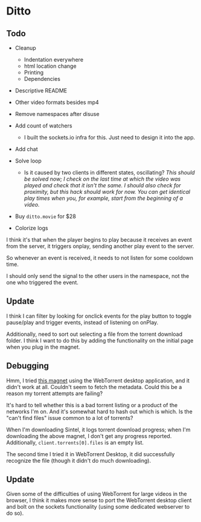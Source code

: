 # Ditto

## Todo

+ Cleanup
    + Indentation everywhere
    + html location change
    + Printing
    + Dependencies

+ Descriptive README

+ Other video formats besides mp4

+ Remove namespaces after disuse

+ Add count of watchers
    + I built the sockets.io infra for this. Just need to design it into the app.

+ Add chat

+ Solve loop
    + Is it caused by two clients in different states, oscillating? *This should be solved now; I check on the last time at which the video was played and check that it isn't the same. I should also check for proximity, but this hack should work for now. You can get identical play times when you, for example, start from the beginning of a video.*

+ Buy `ditto.movie` for $28

+ Colorize logs

I think it's that when the player begins to play because it receives an event from the server, it triggers onplay, sending another play event to the server.

So whenever an event is received, it needs to not listen for some cooldown time.

I should only send the signal to the other users in the namespace, not the one who triggered the event.

## Update

I think I can filter by looking for onclick events for the play button to toggle pause/play and trigger events, instead of listening on onPlay.

Additionally, need to sort out selecting a file from the torrent download folder. I think I want to do this by adding the functionality on the initial page when you plug in the magnet.

## Debugging

Hmm, I tried [this magnet](magnet:?xt=urn:btih:1d82c75adef98fc3f44bc39f2a9c8f94dfb6e6b0&dn=Thor.Ragnarok.2017.720p.TS.x264.DUBLADO-.mp4&tr=udp%3A%2F%2Ftracker.leechers-paradise.org%3A6969&tr=udp%3A%2F%2Fzer0day.ch%3A1337&tr=udp%3A%2F%2Fopen.demonii.com%3A1337&tr=udp%3A%2F%2Ftracker.coppersurfer.tk%3A6969&tr=udp%3A%2F%2Fexodus.desync.com%3A6969) using the WebTorrent desktop application, and it didn't work at all. Couldn't seem to fetch the metadata. Could this be a reason my torrent attempts are failing?

It's hard to tell whether this is a bad torrent listing or a product of the networks I'm on. And it's somewhat hard to hash out which is which. Is the "can't find files" issue common to a lot of torrents?

When I'm downloading Sintel, it logs torrent download progress; when I'm downloading the above magnet, I don't get any progress reported. Additionally, `client.torrents[0].files` is an empty list.

The second time I tried it in WebTorrent Desktop, it did successfully recognize the file (though it didn't do much downloading).

## Update

Given some of the difficulties of using WebTorrent for large videos in the browser, I think it makes more sense to port the WebTorrent desktop client and bolt on the sockets functionality (using some dedicated webserver to do so).

